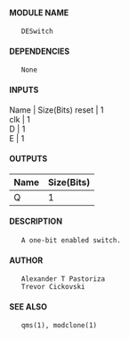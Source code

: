 #### MODULE NAME
       DESwitch

#### DEPENDENCIES
       None

#### INPUTS
Name  | Size(Bits) 
reset |     1      
clk  |     1      
D   |     1      
E   |     1      

#### OUTPUTS
Name | Size(Bits)
------|-------------
Q   |     1      

#### DESCRIPTION
       A one-bit enabled switch.

#### AUTHOR
       Alexander T Pastoriza
       Trevor Cickovski

#### SEE ALSO
       qms(1), modclone(1)
